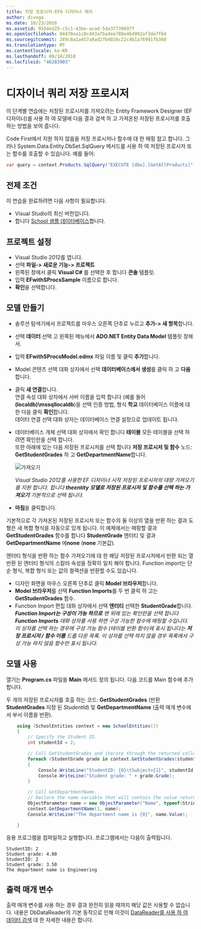 ```yaml
---
title: 저장 프로시저-EF6 디자이너 쿼리
author: divega
ms.date: 10/23/2016
ms.assetid: 9554ed25-c5c1-43be-acad-5da37739697f
ms.openlocfilehash: 04478ea1c8cd43a7ba4ee788e464992af3de7f64
ms.sourcegitcommit: 269c8a1a457a9ad27b4026c22c4b1a76991fb360
ms.translationtype: MT
ms.contentlocale: ko-KR
ms.lasthandoff: 09/18/2018
ms.locfileid: "46283903"
---
```

# <a name="designer-query-stored-procedures"></a>디자이너 쿼리 저장 프로시저
이 단계별 연습에는 저장된 프로시저를 가져오려는 Entity Framework Designer (EF 디자이너)를 사용 하 여 모델에 다음 결과 검색 하 고 가져온된 저장된 프로시저를 호출 하는 방법을 보여 줍니다. 

Code First에서 지원 하지 않음을 저장 프로시저나 함수에 대 한 매핑 참고 합니다. 그러나 System.Data.Entity.DbSet.SqlQuery 메서드를 사용 하 여 저장된 프로시저 또는 함수를 호출할 수 있습니다. 예를 들어:
``` csharp
var query = context.Products.SqlQuery("EXECUTE [dbo].[GetAllProducts]")`;
```

## <a name="prerequisites"></a>전제 조건

이 연습을 완료하려면 다음 사항이 필요합니다.

- Visual Studio의 최신 버전입니다.
- 합니다 [School 샘플 데이터베이스](~/ef6/resources/school-database.md)합니다.

## <a name="set-up-the-project"></a>프로젝트 설정

-   Visual Studio 2012를 엽니다.
-   선택 **파일-&gt; 새로운 기능-&gt; 프로젝트**
-   왼쪽된 창에서 클릭 **Visual C\#** 를 선택한 후 합니다 **콘솔** 템플릿.
-   입력 **EFwithSProcsSample** 이름으로 합니다.
-   **확인**을 선택합니다.

## <a name="create-a-model"></a>모델 만들기

-   솔루션 탐색기에서 프로젝트를 마우스 오른쪽 단추로 누르고 **추가-&gt; 새 항목**합니다.
-   선택 **데이터** 선택 고 왼쪽된 메뉴에서 **ADO.NET Entity Data Model** 템플릿 창에서.
-   입력 **EFwithSProcsModel.edmx** 파일 이름 및 클릭 **추가**합니다.
-   Model 콘텐츠 선택 대화 상자에서 선택 **데이터베이스에서 생성**를 클릭 하 고 **다음**합니다.
-   클릭 **새 연결**합니다.  
    연결 속성 대화 상자에서 서버 이름을 입력 합니다 (예를 들어 **(localdb)\\mssqllocaldb**)을 선택 인증 방법, 형식 **학교** 데이터베이스 이름에 대 한 다음 클릭 **확인**합니다.  
    데이터 연결 선택 대화 상자는 데이터베이스 연결 설정으로 업데이트 됩니다.
-   데이터베이스 개체 선택 대화 상자에서 확인 합니다 **테이블** 모든 테이블을 선택 하려면 확인란을 선택 합니다.  
    또한 아래에 있는 다음 저장된 프로시저를 선택 합니다 **저장 프로시저 및 함수** 노드: **GetStudentGrades** 하 고 **GetDepartmentName**합니다. 

    ![가져오기](~/ef6/media/import.jpg)

    *Visual Studio 2012를 사용한 EF 디자이너 시작 저장된 프로시저의 대량 가져오기를 지원 합니다. 합니다 **theentity 모델로 저장된 프로시저 및 함수를 선택 하는 가져오기** 기본적으로 선택 됩니다.*
-   **마침**을 클릭합니다.

기본적으로 각 가져온된 저장된 프로시저 또는 함수의 둘 이상의 열을 반환 하는 결과 도형은 새 복합 형식을 자동으로 있게 됩니다. 이 예제에서는 매핑할 결과 **GetStudentGrades** 함수를 합니다 **StudentGrade** 엔터티 및 결과 **GetDepartmentName** 에**none** (**none** 기본값).

엔터티 형식을 반환 하는 함수 가져오기에 대 한 해당 저장된 프로시저에서 반환 되는 열 반환 된 엔터티 형식의 스칼라 속성을 정확히 일치 해야 합니다. Function import는 단순 형식, 복합 형식 또는 값의 컬렉션을 반환할 수도 있습니다.

-   디자인 화면을 마우스 오른쪽 단추로 클릭 **Model 브라우저**합니다.
-   **Model 브라우저**를 선택 **Function Imports**를 두 번 클릭 하 고는 **GetStudentGrades** 함수.
-   Function Import 편집 대화 상자에서 선택 **엔터티** 선택한 **StudentGrade**합니다.  
    ***Function Import는 구성이 가능 하므로** 맨 위에 있는 확인란을 선택 합니다 **Function Imports** 대화 상자를 사용 하면 구성 가능한 함수에 매핑할 수입니다. 이 상자를 선택 하는 경우에 구성 가능 함수 (테이블 반환 함수)에 표시 됩니다는 **저장 프로시저 / 함수 이름** 드롭 다운 목록. 이 상자를 선택 하지 않을 경우 목록에서 구성 가능 하지 않음 함수만 표시 됩니다.*

## <a name="use-the-model"></a>모델 사용

열기는 **Program.cs** 파일을 **Main** 메서드 정의 됩니다. 다음 코드를 Main 함수에 추가 합니다.

두 개의 저장된 프로시저를 호출 하는 코드: **GetStudentGrades** (반환 **StudentGrades** 지정 된 *StudentId*) 및 **GetDepartmentName** (출력 매개 변수에서 부서 이름을 반환).  

``` csharp
    using (SchoolEntities context = new SchoolEntities())
    {
        // Specify the Student ID.
        int studentId = 2;

        // Call GetStudentGrades and iterate through the returned collection.
        foreach (StudentGrade grade in context.GetStudentGrades(studentId))
        {
            Console.WriteLine("StudentID: {0}\tSubject={1}", studentId, grade.Subject);
            Console.WriteLine("Student grade: " + grade.Grade);
        }

        // Call GetDepartmentName.
        // Declare the name variable that will contain the value returned by the output parameter.
        ObjectParameter name = new ObjectParameter("Name", typeof(String));
        context.GetDepartmentName(1, name);
        Console.WriteLine("The department name is {0}", name.Value);

    }
```

응용 프로그램을 컴파일하고 실행합니다. 프로그램에서는 다음이 출력됩니다.

```
StudentID: 2
Student grade: 4.00
StudentID: 2
Student grade: 3.50
The department name is Engineering
```

<a name="output-parameters"></a>출력 매개 변수
-----------------

출력 매개 변수를 사용 하는 경우 결과 완전히 읽을 때까지 해당 값은 사용할 수 없습니다. 내용은 DbDataReader의 기본 동작으로 인해 이것이 [DataReader를 사용 하 여 데이터 검색](https://go.microsoft.com/fwlink/?LinkID=398589) 대 한 자세한 내용은 합니다.
